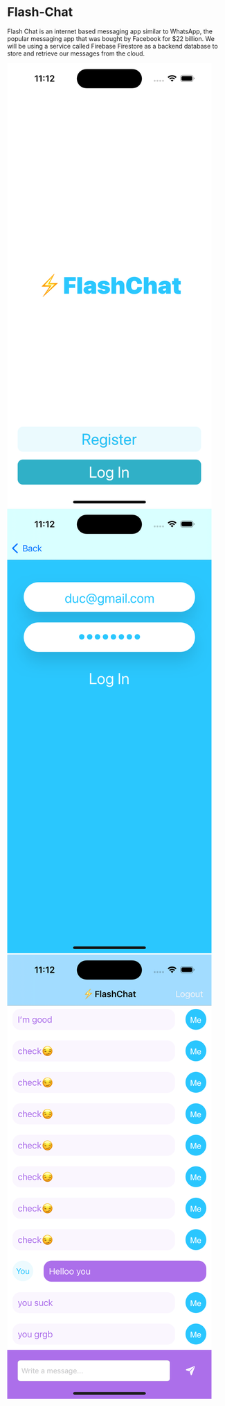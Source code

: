 # Flash-Chat

Flash Chat is an internet based messaging app similar to WhatsApp, the popular messaging app that was bought by Facebook for $22 billion. We will be using a service called Firebase Firestore as a backend database to store and retrieve our messages from the cloud. 

![App Brewery Banner](Documentation/image1.png)
![App Brewery Banner](Documentation/image2.png)
![App Brewery Banner](Documentation/image3.png)
